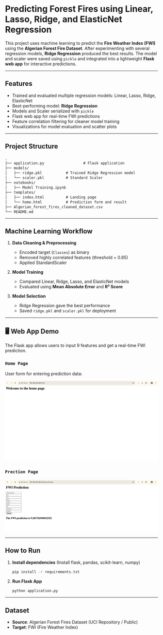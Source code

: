 # Predicting Forest Fires using Linear, Lasso, Ridge, and ElasticNet Regression

This project uses machine learning to predict the **Fire Weather Index (FWI)** using the **Algerian Forest Fire Dataset**. After experimenting with several regression models, **Ridge Regression** produced the best results. The model and scaler were saved using `pickle` and integrated into a lightweight **Flask web app** for interactive predictions.

---

## Features

* Trained and evaluated multiple regression models: Linear, Lasso, Ridge, ElasticNet
* Best-performing model: **Ridge Regression**
* Models and Scaler serialized with `pickle`
* Flask web app for real-time FWI predictions
* Feature correlation filtering for cleaner model training
* Visualizations for model evaluation and scatter plots

---

## Project Structure

```
.
├── application.py                  # Flask application
├── models/
│   ├── ridge.pkl           # Trained Ridge Regression model
│   └── scaler.pkl          # Standard Scaler
├── notebooks/
│   ├── Model Training.ipynb      
├── templates/
│   ├── index.html          # Landing page
│   └── home.html           # Prediction form and result
├── Algerian_forest_fires_cleaned_dataset.csv
└── README.md
```

---

## Machine Learning Workflow

1. **Data Cleaning & Preprocessing**

   * Encoded target (`Classes`) as binary
   * Removed highly correlated features (threshold = 0.85)
   * Applied StandardScaler

2. **Model Training**

   * Compared Linear, Ridge, Lasso, and ElasticNet models
   * Evaluated using **Mean Absolute Error** and **R² Score**

3. **Model Selection**

   * Ridge Regression gave the best performance
   * Saved `ridge.pkl` and `scaler.pkl` for deployment

---

## 🖥 Web App Demo

The Flask app allows users to input 9 features and get a real-time FWI prediction.

### `Home Page`

User form for entering prediction data:

![Home Screenshot](Home.png)

### `Prection Page`

![Application Screenshot](Application.png)

---

## How to Run

1. **Install dependencies** (Install flask, pandas, scikit-learn, numpy)

   ```bash
   pip install -r requirements.txt
   ```

2. **Run Flask App**

   ```bash
   python application.py
   ```

---

## Dataset

* **Source**: Algerian Forest Fires Dataset (UCI Repository / Public)
* **Target**: FWI (Fire Weather Index)

